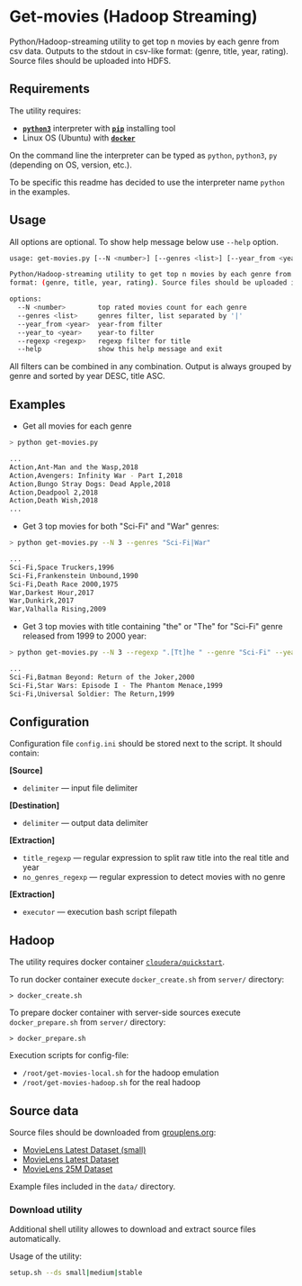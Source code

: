 # Get-movies (Hadoop Streaming)

Python/Hadoop-streaming utility to get top n movies by each genre from csv data.
Outputs to the stdout in csv-like format: (genre, title, year, rating).
Source files should be uploaded into HDFS.

## Requirements

The utility requires:
- [**`python3`**](https://www.python.org/downloads/) interpreter with [**`pip`**](https://pypi.org/project/pip/) installing tool
- Linux OS (Ubuntu) with [**`docker`**](https://www.docker.com)

On the command line the interpreter can be typed as `python`, `python3`, `py` (depending on OS, version, etc.).

To be specific this readme has decided to use the interpreter name `python` in the examples.

## Usage

All options are optional. To show help message below use `--help` option.

```sh
usage: get-movies.py [--N <number>] [--genres <list>] [--year_from <year>] [--year_to <year>] [--regexp <regexp>] [--help]

Python/Hadoop-streaming utility to get top n movies by each genre from csv data. Outputs to the stdout in csv-like
format: (genre, title, year, rating). Source files should be uploaded into HDFS.

options:
  --N <number>        top rated movies count for each genre
  --genres <list>     genres filter, list separated by '|'
  --year_from <year>  year-from filter
  --year_to <year>    year-to filter
  --regexp <regexp>   regexp filter for title
  --help              show this help message and exit
```

All filters can be combined in any combination.
Output is always grouped by genre and sorted by year DESC, title ASC. 

## Examples

- Get all movies for each genre
```sh
> python get-movies.py

...  
Action,Ant-Man and the Wasp,2018	
Action,Avengers: Infinity War - Part I,2018	
Action,Bungo Stray Dogs: Dead Apple,2018	
Action,Deadpool 2,2018	
Action,Death Wish,2018
...
```

- Get 3 top movies for both "Sci-Fi" and "War" genres:
```sh
> python get-movies.py --N 3 --genres "Sci-Fi|War"

... 
Sci-Fi,Space Truckers,1996
Sci-Fi,Frankenstein Unbound,1990
Sci-Fi,Death Race 2000,1975
War,Darkest Hour,2017
War,Dunkirk,2017
War,Valhalla Rising,2009
```

- Get 3 top movies with title containing "the" or "The" for "Sci-Fi" genre released from 1999 to 2000 year:
```sh
> python get-movies.py --N 3 --regexp ".[Tt]he " --genre "Sci-Fi" --year_from 1999 --year_to 2000

...
Sci-Fi,Batman Beyond: Return of the Joker,2000
Sci-Fi,Star Wars: Episode I - The Phantom Menace,1999
Sci-Fi,Universal Soldier: The Return,1999
```

## Configuration

Configuration file `config.ini` should be stored next to the script. It should contain:

**[Source]**

- `delimiter` — input file delimiter

**[Destination]**

- `delimiter` — output data delimiter

**[Extraction]**

- `title_regexp` — regular expression to split raw title into the real title and year
- `no_genres_regexp` — regular expression to detect movies with no genre

**[Extraction]**

- `executor` — execution bash script filepath

## Hadoop

The utility requires docker container [`cloudera/quickstart`](https://hub.docker.com/r/cloudera/quickstart).

To run docker container execute `docker_create.sh` from `server/` directory:
```
> docker_create.sh
```

To prepare docker container with server-side sources execute `docker_prepare.sh` from `server/` directory:
```
> docker_prepare.sh
```

Execution scripts for config-file:

- `/root/get-movies-local.sh` for the hadoop emulation
- `/root/get-movies-hadoop.sh` for the real hadoop

## Source data

Source files should be downloaded from [grouplens.org](https://grouplens.org/datasets/movielens/):

- [MovieLens Latest Dataset (small)](https://files.grouplens.org/datasets/movielens/ml-latest-small.zip)
- [MovieLens Latest Dataset](https://files.grouplens.org/datasets/movielens/ml-latest.zip)
- [MovieLens 25M Dataset](https://files.grouplens.org/datasets/movielens/ml-25m.zip)

Example files included in the `data/` directory.

### Download utility

Additional shell utility allowes to download and extract source files automatically.

Usage of the utility:

```sh
setup.sh --ds small|medium|stable
```
